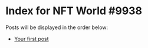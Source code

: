 # Index for NFT World #9938
Posts will be displayed in the order below:

- [Your first post](./001-first.md)

